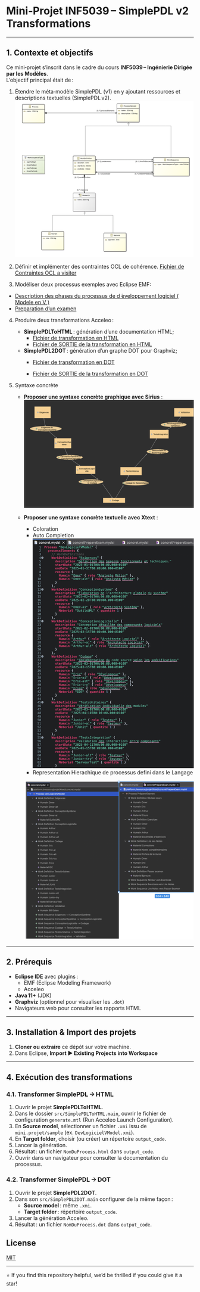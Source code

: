 # Mini‑Projet INF5039 – SimplePDL v2 Transformations




---

## 1. Contexte et objectifs

Ce mini‑projet s’inscrit dans le cadre du cours **INF5039 – Ingénierie Dirigée par les Modèles**.  
L’objectif principal était de : 

1. Étendre le méta‑modèle SimplePDL (v1) en y ajoutant ressources et descriptions textuelles (SimplePDL v2). 
![Meta-Model](/statics/metamodel.png) 
2. Définir et implémenter des contraintes OCL de cohérence.
[Fichier de Contraintes OCL a visiter](mini.projet/model/projet_on_process.ocl)


3. Modéliser deux processus exemples avec Eclipse EMF: 
 - [ Description des phases du processus de d ́eveloppement logiciel ( Modele en V )](mini.projet/model/DevLogicielVModel.xmi)
 -  [ Preparation d’un examen](mini.projet/model/PrepareExamen.xmi)

4. Produire deux transformations Acceleo :
   - **SimplePDLToHTML** : génération d’une documentation HTML; 
      -  [ Fichier de transformation en HTML](SimplePDLToHTML/src/SimplePDLToHTML/main/generate.mtl)
      - [ Fichier de SORTIE de la transformation en HTML](SimplePDLToHTML/ouput_code/DevLogicielVModel.html) 
   - **SimplePDL2DOT** : génération d’un graphe DOT pour Graphviz;
      -  [ Fichier de transformation en DOT](SimplePDL2DOT/src/SimplePDL2DOT/main/generate.mtl) 

      - [ Fichier de SORTIE de la transformation en DOT](SimplePDL2DOT/output_code/DevLogicielVModel.dot) 

5. Syntaxe concrète
   - **Proposer une syntaxe concrète graphique avec Sirius** : 
   ![Meta-Model](/statics/v_model_with_siruis.png) 

   - **Proposer une syntaxe concrète textuelle avec Xtext** : 
      - Coloration
      - Auto Completion
   ![Language reconu](/statics/language_reconu.png)
      - Representation Hierachique de processus defini dans le Langage 
      
      ![Hierachical representation](/statics/hierachical.png)

---

## 2. Prérequis

- **Eclipse IDE** avec plugins :
  - EMF (Eclipse Modeling Framework)  
  - Acceleo  
- **Java 11+** (JDK)  
- **Graphviz** (optionnel pour visualiser les `.dot`)  
- Navigateurs web pour consulter les rapports HTML  

---

## 3. Installation & Import des projets

1. **Cloner ou extraire** ce dépôt sur votre machine.  
2. Dans Eclipse, **Import ▶ Existing Projects into Workspace** 

---

## 4. Exécution des transformations

### 4.1. Transformer SimplePDL → HTML

1. Ouvrir le projet **SimplePDLToHTML**.  
2. Dans le dossier `src/SimplePDLToHTML.main`, ouvrir le fichier de configuration `generate.mtl` (Run Acceleo Launch Configuration).  
3. En **Source model**, sélectionner un fichier `.xmi` issu de `mini.projet/sample` (ex. `DevLogicielVModel.xmi`).  
4. En **Target folder**, choisir (ou créer) un répertoire `output_code`.  
5. Lancer la génération.  
6. Résultat : un fichier `NomDuProcess.html` dans `output_code`.  
7. Ouvrir dans un navigateur pour consulter la documentation du processus.

### 4.2. Transformer SimplePDL → DOT

1. Ouvrir le projet **SimplePDL2DOT**.  
2. Dans son `src/SimplePDL2DOT.main` configurer de la même façon :  
   - **Source model** : même `.xmi`.  
   - **Target folder** : répertoire `output_code`.  
3. Lancer la génération Acceleo.  
4. Résultat : un fichier `NomDuProcess.dot` dans `output_code`.  


## License

[MIT](https://choosealicense.com/licenses/mit/)

------------------------------------------------------------------------------------------------------------

⭐️ If you find this repository helpful, we’d be thrilled if you could give it a star! 

